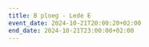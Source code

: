 ```yaml
---
title: B ploeg - Lede E
event_date: 2024-10-21T20:00:20+02:00
end_date: 2024-10-21T23:00:00+02:00
---
```

